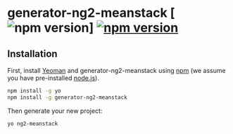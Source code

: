 # generator-ng2-meanstack [![npm version](https://badge.fury.io/js/generator-ng2-meanstack.svg)] [![npm version](https://badge.fury.io/js/generator-ng2-meanstack.svg)](https://badge.fury.io/js/generator-ng2-meanstack)
> 

## Installation

First, install [Yeoman](http://yeoman.io) and generator-ng2-meanstack using [npm](https://www.npmjs.com/) (we assume you have pre-installed [node.js](https://nodejs.org/)).

```bash
npm install -g yo
npm install -g generator-ng2-meanstack
```

Then generate your new project:

```bash
yo ng2-meanstack
```
